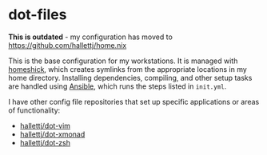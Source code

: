 # dot-files

**This is outdated** - my configuration has moved to https://github.com/hallettj/home.nix

This is the base configuration for my workstations.  It is managed with
[homeshick][], which creates symlinks from the appropriate locations in
my home directory.  Installing dependencies, compiling, and other setup
tasks are handled using [Ansible][], which runs the steps listed in
`init.yml`.

[homeshick]: https://github.com/andsens/homeshick
[Ansible]: http://www.ansibleworks.com/

I have other config file repositories that set up specific applications
or areas of functionality:

- [hallettj/dot-vim][]
- [hallettj/dot-xmonad][]
- [hallettj/dot-zsh][]

[hallettj/dot-vim]: https://github.com/hallettj/dot-vim
[hallettj/dot-xmonad]: https://github.com/hallettj/dot-xmonad
[hallettj/dot-zsh]: https://github.com/hallettj/dot-zsh


